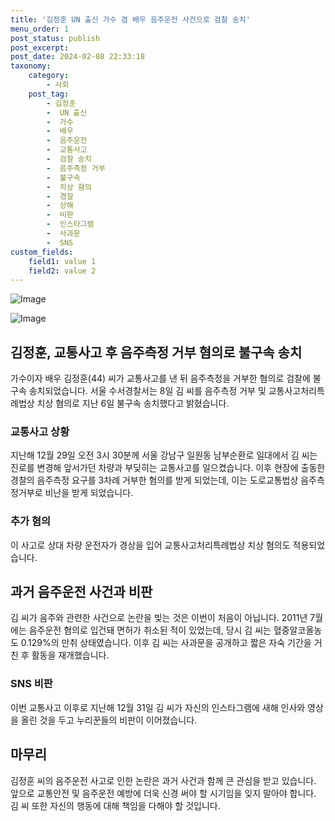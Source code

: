 ```yaml
---
title: '김정훈 UN 출신 가수 겸 배우 음주운전 사건으로 검찰 송치'
menu_order: 1
post_status: publish
post_excerpt: 
post_date: 2024-02-08 22:33:18
taxonomy:
    category:
        - 사회
    post_tag:
        - 김정훈
        -  UN 출신
        -  가수
        -  배우
        -  음주운전
        -  교통사고
        -  검찰 송치
        -  음주측정 거부
        -  불구속
        -  치상 혐의
        -  경찰
        -  상해
        -  비판
        -  인스타그램
        -  사과문
        -  SNS
custom_fields:
    field1: value 1
    field2: value 2
---
```


![Image](https://imgnews.pstatic.net/image/082/2024/02/08/0001255058_001_20240208192504493.jpg?type=w647)

![Image](https://imgnews.pstatic.net/image/082/2024/02/08/0001255058_002_20240208192504682.jpg?type=w647)

## 김정훈, 교통사고 후 음주측정 거부 혐의로 불구속 송치
가수이자 배우 김정훈(44) 씨가 교통사고를 낸 뒤 음주측정을 거부한 혐의로 검찰에 불구속 송치되었습니다. 서울 수서경찰서는 8일 김 씨를 음주측정 거부 및 교통사고처리특례법상 치상 혐의로 지난 6일 불구속 송치했다고 밝혔습니다.
### 교통사고 상황
지난해 12월 29일 오전 3시 30분께 서울 강남구 일원동 남부순환로 일대에서 김 씨는 진로를 변경해 앞서가던 차량과 부딪히는 교통사고를 일으켰습니다. 이후 현장에 출동한 경찰의 음주측정 요구를 3차례 거부한 혐의를 받게 되었는데, 이는 도로교통법상 음주측정거부로 비난을 받게 되었습니다.
### 추가 혐의
이 사고로 상대 차량 운전자가 경상을 입어 교통사고처리특례법상 치상 혐의도 적용되었습니다.
## 과거 음주운전 사건과 비판
김 씨가 음주와 관련한 사건으로 논란을 빚는 것은 이번이 처음이 아닙니다. 2011년 7월에는 음주운전 혐의로 입건돼 면허가 취소된 적이 있었는데, 당시 김 씨는 혈중알코올농도 0.129%의 만취 상태였습니다. 이후 김 씨는 사과문을 공개하고 짧은 자숙 기간을 거친 후 활동을 재개했습니다.
### SNS 비판
이번 교통사고 이후로 지난해 12월 31일 김 씨가 자신의 인스타그램에 새해 인사와 영상을 올린 것을 두고 누리꾼들의 비판이 이어졌습니다.
## 마무리
김정훈 씨의 음주운전 사고로 인한 논란은 과거 사건과 함께 큰 관심을 받고 있습니다. 앞으로 교통안전 및 음주운전 예방에 더욱 신경 써야 할 시기임을 잊지 말아야 합니다. 김 씨 또한 자신의 행동에 대해 책임을 다해야 할 것입니다.
